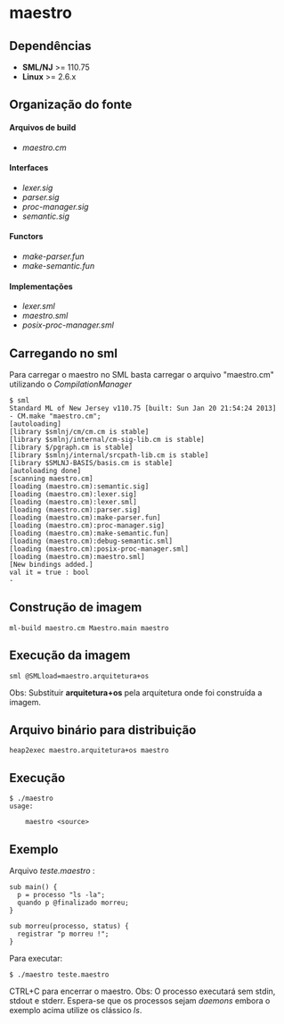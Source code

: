 maestro
=======

Dependências
------------

* **SML/NJ** >= 110.75
* **Linux** >= 2.6.x

Organização do fonte
--------------------

#### Arquivos de build

* *maestro.cm*

#### Interfaces

* *lexer.sig*
* *parser.sig*
* *proc-manager.sig*
* *semantic.sig*

#### Functors

* *make-parser.fun*
* *make-semantic.fun*

#### Implementações

* *lexer.sml*
* *maestro.sml*
* *posix-proc-manager.sml*


Carregando no sml
-----------------

Para carregar o maestro no SML basta carregar o arquivo "maestro.cm" utilizando o *CompilationManager*

    $ sml
    Standard ML of New Jersey v110.75 [built: Sun Jan 20 21:54:24 2013]
    - CM.make "maestro.cm";
    [autoloading]
    [library $smlnj/cm/cm.cm is stable]
    [library $smlnj/internal/cm-sig-lib.cm is stable]
    [library $/pgraph.cm is stable]
    [library $smlnj/internal/srcpath-lib.cm is stable]
    [library $SMLNJ-BASIS/basis.cm is stable]
    [autoloading done]
    [scanning maestro.cm]
    [loading (maestro.cm):semantic.sig]
    [loading (maestro.cm):lexer.sig]
    [loading (maestro.cm):lexer.sml]
    [loading (maestro.cm):parser.sig]
    [loading (maestro.cm):make-parser.fun]
    [loading (maestro.cm):proc-manager.sig]
    [loading (maestro.cm):make-semantic.fun]
    [loading (maestro.cm):debug-semantic.sml]
    [loading (maestro.cm):posix-proc-manager.sml]
    [loading (maestro.cm):maestro.sml]
    [New bindings added.]
    val it = true : bool
    -

Construção de imagem
--------------------

    ml-build maestro.cm Maestro.main maestro

Execução da imagem
------------------

    sml @SMLload=maestro.arquitetura+os
    
Obs: Substituir **arquitetura+os** pela arquitetura onde foi construída a imagem.

Arquivo binário para distribuição
---------------------------------

    heap2exec maestro.arquitetura+os maestro

Execução
--------

    $ ./maestro
    usage:
        
        maestro <source>
    

Exemplo
-------

Arquivo *teste.maestro* :

    sub main() {
      p = processo "ls -la";
      quando p @finalizado morreu;
    }
    
    sub morreu(processo, status) {
      registrar "p morreu !";
    }

Para executar:

    $ ./maestro teste.maestro

CTRL+C para encerrar o maestro.
Obs: O processo executará sem stdin, stdout e stderr. Espera-se que os processos sejam *daemons* embora o exemplo acima
utilize os clássico *ls*.
